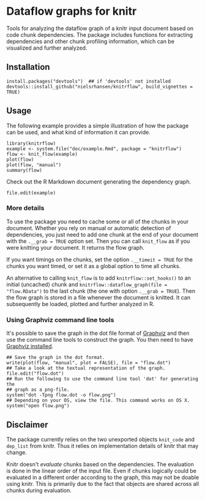 # Dataflow graphs for knitr

Tools for analyzing the dataflow graph
of a knitr input document based on code chunk dependencies. The
package includes functions for extracting dependencies and other
chunk profiling information, which can be visualized and further analyzed.

## Installation

```
install.packages("devtools")  ## if 'devtools' not installed
devtools::install_github("nielsrhansen/knitrflow", build_vignettes = TRUE)
```

## Usage

The following example provides a simple illustration of how 
the package can be used, and what kind of information it can provide.

```
library(knitrflow)
example <- system.file("doc/example.Rmd", package = "knitrflow")
flow <- knit_flow(example)
plot(flow)
plot(flow, "manual")
summary(flow)
```

Check out the R Markdown document generating the dependency graph.

```
file.edit(example)
```

### More details

To use the package you need to cache some or all of the chunks in your document.
Whether you rely on manual or automatic detection of dependencies, you just need
to add one chunk at the end of your document with the  `.__grab = TRUE` option set.
Then you can call `knit_flow` as if you were knitting your document. It returns 
the flow graph. 

If you want timings on the chunks, set the option `.__timeit = TRUE`
for the chunks you want timed, or set it as a global option to time all chunks.

An alternative to calling `knit_flow` is to add `knitrflow::set_hooks()` to 
an initial (uncached) chunk and `knitrflow::dataflow_graph(file = "flow.RData")` 
to the last chunk (the one with option `.__grab = TRUE`). Then the flow graph
is stored in a file whenever the document is knitted. It can subsequently be loaded, 
plotted and further analyzed in R. 

### Using Graphviz command line tools

It's possible to save the graph in the dot file format of [Graphviz](http://www.graphviz.org) and 
then use the command line tools to construct the graph. You then need to have 
[Graphviz installed](http://www.graphviz.org/Download..php). 

```
## Save the graph in the dot format.
write(plot(flow, "manual", plot = FALSE), file = "flow.dot")
## Take a look at the textual representation of the graph.
file.edit("flow.dot")
## Run the following to use the command line tool 'dot' for generating the 
## graph as a png-file.
system("dot -Tpng flow.dot -o flow.png")
## Depending on your OS, view the file. This command works on OS X.
system("open flow.png")
```

## Disclaimer

The package currently relies on the two unexported objects `knit_code`
and `dep_list` from knitr. Thus it relies on implementation details of knitr
that may change.

Knitr doesn't *evaluate* chunks based on the dependencies. The evaluation is 
done in the linear order of the input file. Even if chunks logically could be 
evaluated in a different order according to the graph, this may not be doable 
using knitr. This is primarily due to the fact that objects are shared across all 
chunks during evaluation. 





